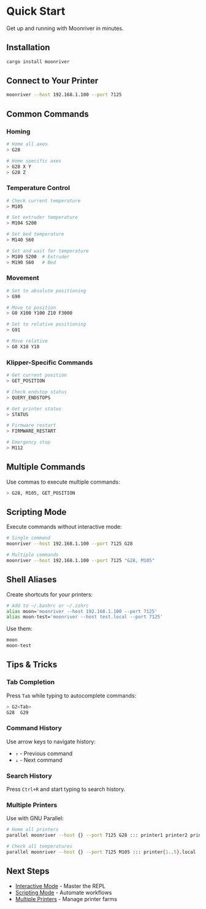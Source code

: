 # Quick Start

Get up and running with Moonriver in minutes.

## Installation

```bash
cargo install moonriver
```

## Connect to Your Printer

```bash
moonriver --host 192.168.1.100 --port 7125
```

## Common Commands

### Homing

```bash
# Home all axes
> G28

# Home specific axes
> G28 X Y
> G28 Z
```

### Temperature Control

```bash
# Check current temperature
> M105

# Set extruder temperature
> M104 S200

# Set bed temperature
> M140 S60

# Set and wait for temperature
> M109 S200  # Extruder
> M190 S60   # Bed
```

### Movement

```bash
# Set to absolute positioning
> G90

# Move to position
> G0 X100 Y100 Z10 F3000

# Set to relative positioning
> G91

# Move relative
> G0 X10 Y10
```

### Klipper-Specific Commands

```bash
# Get current position
> GET_POSITION

# Check endstop status
> QUERY_ENDSTOPS

# Get printer status
> STATUS

# Firmware restart
> FIRMWARE_RESTART

# Emergency stop
> M112
```

## Multiple Commands

Use commas to execute multiple commands:

```bash
> G28, M105, GET_POSITION
```

## Scripting Mode

Execute commands without interactive mode:

```bash
# Single command
moonriver --host 192.168.1.100 --port 7125 G28

# Multiple commands
moonriver --host 192.168.1.100 --port 7125 "G28, M105"
```

## Shell Aliases

Create shortcuts for your printers:

```bash
# Add to ~/.bashrc or ~/.zshrc
alias moon='moonriver --host 192.168.1.100 --port 7125'
alias moon-test='moonriver --host test.local --port 7125'
```

Use them:
```bash
moon
moon-test
```

## Tips & Tricks

### Tab Completion

Press `Tab` while typing to autocomplete commands:

```bash
> G2<Tab>
G28  G29
```

### Command History

Use arrow keys to navigate history:
- `↑` - Previous command
- `↓` - Next command

### Search History

Press `Ctrl+R` and start typing to search history.

### Multiple Printers

Use with GNU Parallel:

```bash
# Home all printers
parallel moonriver --host {} --port 7125 G28 ::: printer1 printer2 printer3

# Check all temperatures
parallel moonriver --host {} --port 7125 M105 ::: printer{1..5}.local
```

## Next Steps

- [Interactive Mode](/guide/interactive-mode) - Master the REPL
- [Scripting Mode](/guide/scripting-mode) - Automate workflows
- [Multiple Printers](/guide/multiple-printers) - Manage printer farms
